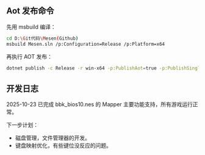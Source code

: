 ## Aot 发布命令

先用 msbuild 编译：
```bash
cd D:\Git代码\Mesen(Github)
msbuild Mesen.sln /p:Configuration=Release /p:Platform=x64
```
再执行 AOT 发布：
```bash
dotnet publish -c Release -r win-x64 -p:PublishAot=true -p:PublishSingleFile=false -p:SelfContained=true
```

## 开发日志
2025-10-23 已完成 bbk_bios10.nes 的 Mapper 主要功能支持，所有游戏运行正常。

下一步计划：
- 磁盘管理，文件管理器的开发。
- 键盘映射优化，有些键位没反应的问题。
